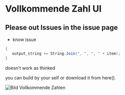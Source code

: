 # Vollkommende Zahl UI

## Please out Issues in the issue page

* know issue
``` cs
{
   output_string += String.Join(", ", ", " + item);
}
```
doesn't work as thinked

you can build by your self or download it from here().

![Bild Vollkommende Zahlen](https://github.com/TheBlokker/theblokker.github.io/blob/main/img/dev4.PNG)
